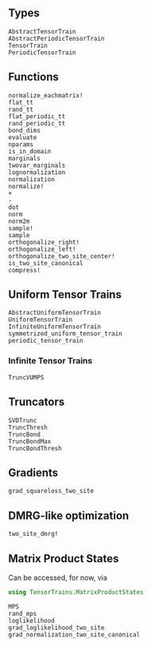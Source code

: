 ## Types
```@docs
AbstractTensorTrain
AbstractPeriodicTensorTrain
TensorTrain
PeriodicTensorTrain
```

## Functions
```@docs
normalize_eachmatrix!
flat_tt
rand_tt
flat_periodic_tt
rand_periodic_tt
bond_dims
evaluate
nparams
is_in_domain
marginals
twovar_marginals
lognormalization
normalization
normalize!
+
-
dot
norm
norm2m
sample!
sample
orthogonalize_right!
orthogonalize_left!
orthogonalize_two_site_center!
is_two_site_canonical
compress!
```

## Uniform Tensor Trains
```@docs
AbstractUniformTensorTrain
UniformTensorTrain
InfiniteUniformTensorTrain
symmetrized_uniform_tensor_train
periodic_tensor_train
```

### Infinite Tensor Trains
```@docs
TruncVUMPS
```

## Truncators
```@docs
SVDTrunc
TruncThresh
TruncBond
TruncBondMax
TruncBondThresh
```

## Gradients
```@docs
grad_squareloss_two_site
```

## DMRG-like optimization
```@docs
two_site_dmrg!
```

## Matrix Product States
Can be accessed, for now, via
```julia
using TensorTrains.MatrixProductStates
```

```@docs
MPS
rand_mps
loglikelihood
grad_loglikelihood_two_site
grad_normalization_two_site_canonical
```